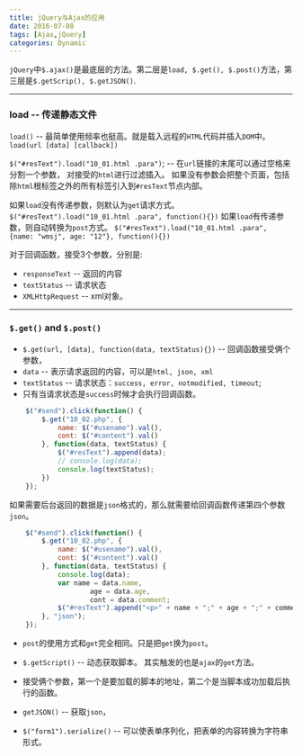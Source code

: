 ```yaml
---
title: jQuery与Ajax的应用
date: 2016-07-08
tags: [Ajax,jQuery]
categories: Dynamic
---
```


`jQuery`中`$.ajax()`是最底层的方法。第二层是`load, $.get(), $.post()`方法，第三层是`$.getScrip(), $.getJSON()`.

---

### load -- 传递静态文件

`load()` -- 最简单使用频率也挺高。就是载入远程的`HTML`代码并插入`DOM`中。
`load(url [data] [callback])`


`$("#resText").load("10_01.html .para")`; -- 在`url`链接的末尾可以通过空格来分割一个参数， 对接受的`html`进行过滤插入。
如果没有参数会把整个页面，包括除`html`根标签之外的所有标签引入到`#resText`节点内部。

如果`load`没有传递参数，则默认为`get`请求方式。
`$("#resText").load("10_01.html .para", function(){})`
如果`load`有传递参数，则自动转换为`post`方式。
`$("#resText").load("10_01.html .para", {name: "wmsj", age: "12"}, function(){})`

对于回调函数，接受3个参数，分别是:
- `responseText` -- 返回的内容
- `textStatus` -- 请求状态
- `XMLHttpRequest` -- xml对象。

--- 

### `$.get()` and `$.post()`

- `$.get(url, [data], function(data, textStatus){})` -- 回调函数接受俩个参数，
- `data` -- 表示请求返回的内容，可以是`html, json, xml`
- `textStatus` -- 请求状态：`success, error, notmodified, timeout`;
- 只有当请求状态是`success`时候才会执行回调函数。

```javascript
    $("#send").click(function() {
        $.get("10_02.php", {
            name: $("#usename").val(),
            cont: $("#content").val()
        }, function(data, textStatus) {
            $("#resText").append(data);
            // console.log(data);
            console.log(textStatus);
        })
    });
```

如果需要后台返回的数据是`json`格式的，那么就需要给回调函数传递第四个参数`json`。

```javascript
    $("#send").click(function() {
        $.get("10_02.php", {
            name: $("#usename").val(),
            cont: $("#content").val()
        }, function(data, textStatus) {
            console.log(data);
            var name = data.name,
                    age = data.age,
                    cont = data.comment;
            $("#resText").append("<p>" + name + ";" + age + ";" + comment + "</p>");
        }, "json");
    });
```

- `post`的使用方式和`get`完全相同。只是把`get`换为`post`。

- `$.getScript()` -- 动态获取脚本。 其实触发的也是`ajax`的`get`方法。
- 接受俩个参数，第一个是要加载的脚本的地址，第二个是当脚本成功加载后执行的函数。
- `getJSON()` -- 获取`json`，

- `$("form1").serialize()` -- 可以使表单序列化，把表单的内容转换为字符串形式。